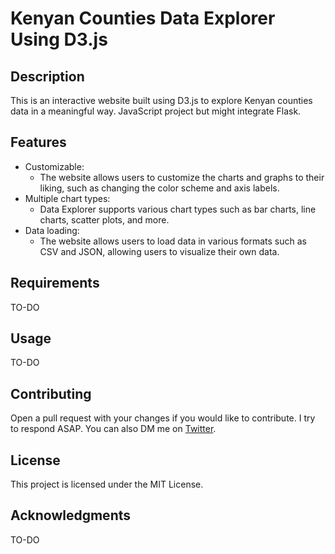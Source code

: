 # Kenyan Counties Data Explorer Using D3.js

## Description
This is an interactive website built using D3.js to explore Kenyan counties data in a meaningful way. JavaScript project but might integrate Flask.

## Features
- Customizable: 
  - The website allows users to customize the charts and graphs to their liking, such as changing the color scheme and axis labels.
- Multiple chart types: 
  - Data Explorer supports various chart types such as bar charts, line charts, scatter plots, and more.
- Data loading: 
  - The website allows users to load data in various formats such as CSV and JSON, allowing users to visualize their own data.

## Requirements
TO-DO

## Usage
TO-DO

## Contributing
Open a pull request with your changes if you would like to contribute. I try to respond ASAP. You can also DM me on [Twitter](https://twitter.com/r_miyoyo).

## License
This project is licensed under the MIT License.

## Acknowledgments 
TO-DO